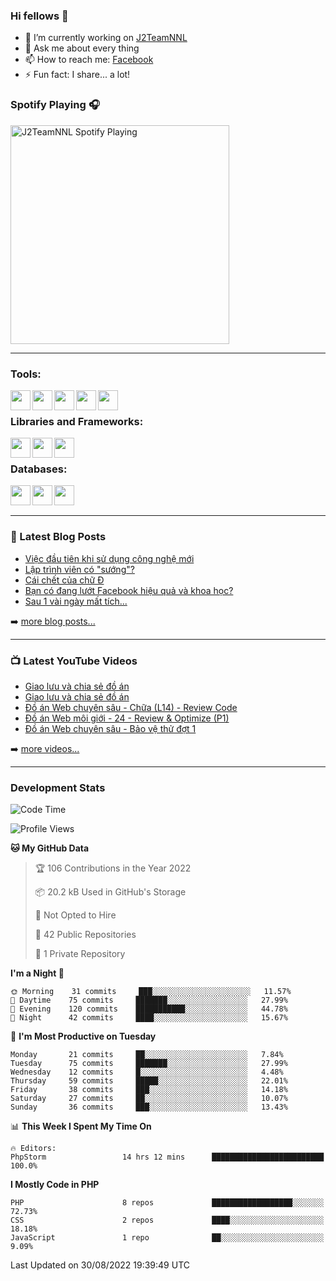 ### Hi fellows 👋

- 🔭 I’m currently working on [J2TeamNNL]
- 💬 Ask me about every thing
- 📫 How to reach me: [Facebook]
- ⚡ Fun fact: I share... a lot!


### Spotify Playing 🎧
[<img src="https://spotify-playing-git-master.j2teamnnl.vercel.app/api/spotify-playing" alt="J2TeamNNL Spotify Playing" width="350" />](https://open.spotify.com/user/31ghget3jspvgpjwbv5pcwli3smab)

---

### Tools:
<img align='left' height="32" width="32" src="https://cdn.jsdelivr.net/npm/simple-icons@4.8.0/icons/sublimetext.svg" />
<img align='left' height="32" width="32" src="https://cdn.jsdelivr.net/npm/simple-icons@4.8.0/icons/phpstorm.svg" />
<img align='left' height="32" width="32" src="https://cdn.jsdelivr.net/npm/simple-icons@4.8.0/icons/xampp.svg" />
<img align='left' height="32" width="32" src="https://cdn.jsdelivr.net/npm/simple-icons@4.8.0/icons/laragon.svg" />
<img align='left' height="32" width="32" src="https://cdn.jsdelivr.net/npm/simple-icons@4.8.0/icons/docker.svg" />
<br>

### Libraries and Frameworks:
<img align='left' height="32" width="32" src="https://cdn.jsdelivr.net/npm/simple-icons@4.8.0/icons/jquery.svg" />
<img align='left' height="32" width="32" src="https://cdn.jsdelivr.net/npm/simple-icons@4.8.0/icons/laravel.svg" />
<img align='left' height="32" width="32" src="https://cdn.jsdelivr.net/npm/simple-icons@4.8.0/icons/nuxt-dot-js.svg" />
<br>

### Databases:
<img align='left' height="32" width="32" src="https://cdn.jsdelivr.net/npm/simple-icons@4.8.0/icons/mysql.svg" />
<img align='left' height="32" width="32" src="https://cdn.jsdelivr.net/npm/simple-icons@4.8.0/icons/postgresql.svg" />
<img align='left' height="32" width="32" src="https://cdn.jsdelivr.net/npm/simple-icons@4.8.0/icons/elasticsearch.svg" />

<br>
<br>

---

### 📕 Latest Blog Posts
<!-- BLOG-POST-LIST:START -->
- [Việc đầu tiên khi sử dụng công nghệ mới](https://j2teamnnl.blogspot.com/2020/07/viec-au-tien-khi-su-dung-cong-nghe-moi.html)
- [Lập trình viên có &quot;sướng&quot;?](https://j2teamnnl.blogspot.com/2020/03/lap-trinh-vien-co.html)
- [Cái chết của chữ Đ](https://j2teamnnl.blogspot.com/2020/01/cai-chet-cua-chu.html)
- [Bạn có đang lướt Facebook hiệu quả và khoa học?](https://j2teamnnl.blogspot.com/2019/08/ban-co-ang-luot-web-hieu-qua-va-khoa-hoc.html)
- [Sau 1 vài ngày mất tích...](https://j2teamnnl.blogspot.com/2019/08/sau-1-vai-ngay-mat-tich.html)
<!-- BLOG-POST-LIST:END -->
➡️ [more blog posts...](https://j2teamnnl.blogspot.com)

---

### 📺 Latest YouTube Videos
<!-- YOUTUBE:START -->
- [Giao lưu và chia sẻ đồ án](https://www.youtube.com/watch?v=36Zl_FRjuf0)
- [Giao lưu và chia sẻ đồ án](https://www.youtube.com/watch?v=qz0EgObZLaw)
- [Đồ án Web chuyên sâu - Chữa &lpar;L14&rpar; - Review Code](https://www.youtube.com/watch?v=OzZhJtmUcFg)
- [Đồ án Web môi giới - 24 - Review &amp; Optimize &lpar;P1&rpar;](https://www.youtube.com/watch?v=1TaYylUSGd4)
- [Đồ án Web chuyên sâu - Bảo vệ thử đợt 1](https://www.youtube.com/watch?v=jlWd1FY3iy8)
<!-- YOUTUBE:END -->
➡️ [more videos...](https://www.youtube.com/j2teamnnl)

---
### Development Stats
<!--START_SECTION:waka-->
![Code Time](http://img.shields.io/badge/Code%20Time-3%2C324%20hrs%201%20min-blue)

![Profile Views](http://img.shields.io/badge/Profile%20Views-60-blue)

**🐱 My GitHub Data** 

> 🏆 106 Contributions in the Year 2022
 > 
> 📦 20.2 kB Used in GitHub's Storage 
 > 
> 🚫 Not Opted to Hire
 > 
> 📜 42 Public Repositories 
 > 
> 🔑 1 Private Repository 
 > 
**I'm a Night 🦉** 

```text
🌞 Morning    31 commits     ███░░░░░░░░░░░░░░░░░░░░░░   11.57% 
🌆 Daytime    75 commits     ███████░░░░░░░░░░░░░░░░░░   27.99% 
🌃 Evening    120 commits    ███████████░░░░░░░░░░░░░░   44.78% 
🌙 Night      42 commits     ████░░░░░░░░░░░░░░░░░░░░░   15.67%

```
📅 **I'm Most Productive on Tuesday** 

```text
Monday       21 commits     ██░░░░░░░░░░░░░░░░░░░░░░░   7.84% 
Tuesday      75 commits     ███████░░░░░░░░░░░░░░░░░░   27.99% 
Wednesday    12 commits     █░░░░░░░░░░░░░░░░░░░░░░░░   4.48% 
Thursday     59 commits     █████░░░░░░░░░░░░░░░░░░░░   22.01% 
Friday       38 commits     ███░░░░░░░░░░░░░░░░░░░░░░   14.18% 
Saturday     27 commits     ██░░░░░░░░░░░░░░░░░░░░░░░   10.07% 
Sunday       36 commits     ███░░░░░░░░░░░░░░░░░░░░░░   13.43%

```


📊 **This Week I Spent My Time On** 

```text
🔥 Editors: 
PhpStorm                 14 hrs 12 mins      █████████████████████████   100.0%

```

**I Mostly Code in PHP** 

```text
PHP                      8 repos             ██████████████████░░░░░░░   72.73% 
CSS                      2 repos             ████░░░░░░░░░░░░░░░░░░░░░   18.18% 
JavaScript               1 repo              ██░░░░░░░░░░░░░░░░░░░░░░░   9.09%

```



 Last Updated on 30/08/2022 19:39:49 UTC
<!--END_SECTION:waka-->


[J2TeamNNL]: https://j2teamnnl.com/
[Facebook]: https://fb.me/j2teamnnl

